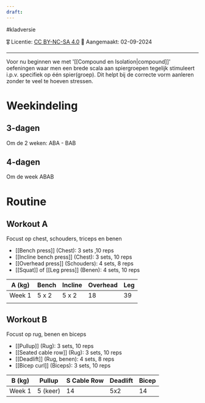 ```yaml
---
draft:
---
```

#kladversie 

🎖️ Licentie: [CC BY-NC-SA 4.0](https://creativecommons.org/licenses/by-nc-sa/4.0/)
📅 Aangemaakt: 02-09-2024

---
Voor nu beginnen we met '[[Compound en Isolation|compound]]' oefeningen waar men een brede scala aan spiergroepen tegelijk stimuleert i.p.v. specifiek op één spier(groep). Dit helpt bij de correcte vorm aanleren zonder te veel te hoeven stressen.

# Weekindeling
## 3-dagen
Om de 2 weken: ABA - BAB
## 4-dagen
Om de week ABAB

# Routine
## Workout A
Focust op chest, schouders, triceps en benen
- [[Bench press]] (Chest): 3 sets ,10 reps
- [[Incline bench press]] (Chest): 3 sets, 10 reps
- [[Overhead press]] (Schouders): 4 sets, 8 reps
- [[Squat]] of [[Leg press]] (Benen): 4 sets, 10 reps


| A (kg) | Bench | Incline | Overhead | Leg |
| ------ | ----- | ------- | -------- | --- |
| Week 1 | 5 x 2 | 5 x 2   | 18       | 39  |
|        |       |         |          |     |

## Workout B
Focust op rug, benen en biceps
- [[Pullup]] (Rug): 3 sets, 10 reps
- [[Seated cable row]] (Rug): 3 sets, 10 reps
- [[Deadlift]] (Rug, benen): 4 sets, 8 reps
- [[Bicep curl]] (Biceps): 3 sets, 10 reps


| B (kg) | Pullup   | S Cable Row | Deadlift | Bicep |
| ------ | -------- | ----------- | -------- | ----- |
| Week 1 | 5 (keer) | 14          | 5x2      | 14    |
